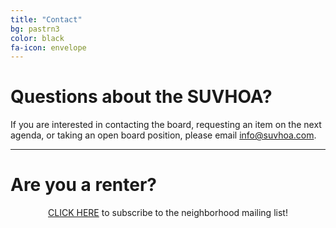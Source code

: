 ```yaml
---
title: "Contact"
bg: pastrn3
color: black
fa-icon: envelope
---
```


# Questions about the SUVHOA?
If you are interested in contacting the board, requesting an item on the next agenda, or taking an open board position, please email info@suvhoa.com.

----------

# Are you a renter?
<p align=center><a href="http://eepurl.com/ig6LYv" target="_blank" rel="noopener noreferrer">CLICK HERE</a> to subscribe to the neighborhood mailing list!</p>